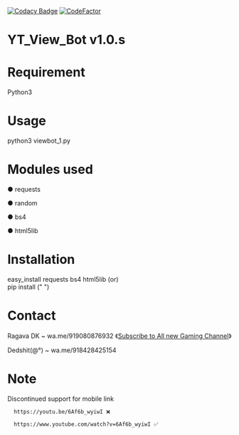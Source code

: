 [![Codacy Badge](https://api.codacy.com/project/badge/Grade/6362c8fd45644015a31311ecd1e251b6)](https://app.codacy.com/manual/dedshit/YT_View_Bot?utm_source=github.com&utm_medium=referral&utm_content=dedshit/YT_View_Bot&utm_campaign=Badge_Grade_Dashboard)        [![CodeFactor](https://www.codefactor.io/repository/github/dedshit/yt_view_bot/badge)](https://www.codefactor.io/repository/github/dedshit/yt_view_bot)
# YT_View_Bot v1.0.s            

# Requirement
Python3

# Usage
python3 viewbot_1.py

# Modules used
● requests

● random

● bs4

● html5lib

# Installation

 easy_install requests bs4 html5lib
     (or)   
     pip install (" ")
 
# Contact
 Ragava DK ~ wa.me/919080876932        《[Subscribe to All new Gaming Channel](https://www.youtube.com/channel/UCSiAsA3JxLZoFx63UTgTS3A?sub_confirmation=1)》

 Dedshit(@°) ~ wa.me/918428425154
 
# Note
  Discontinued support for mobile link
  
      https://youtu.be/6Af6b_wyiwI ❌
      
      https://www.youtube.com/watch?v=6Af6b_wyiwI ✅
